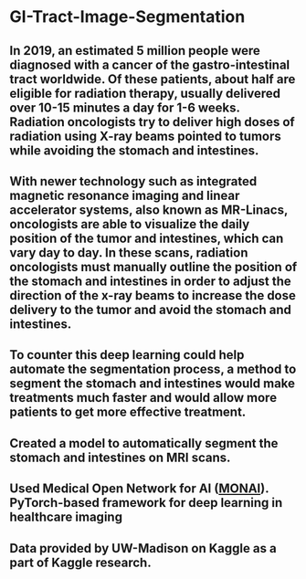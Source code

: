 # GI-Tract-Image-Segmentation

## In 2019, an estimated 5 million people were diagnosed with a cancer of the gastro-intestinal tract worldwide. Of these patients, about half are eligible for radiation therapy, usually delivered over 10-15 minutes a day for 1-6 weeks. Radiation oncologists try to deliver high doses of radiation using X-ray beams pointed to tumors while avoiding the stomach and intestines.
## With newer technology such as integrated magnetic resonance imaging and linear accelerator systems, also known as MR-Linacs, oncologists are able to visualize the daily position of the tumor and intestines, which can vary day to day. In these scans, radiation oncologists must manually outline the position of the stomach and intestines in order to adjust the direction of the x-ray beams to increase the dose delivery to the tumor and avoid the stomach and intestines. 
## To counter this deep learning could help automate the segmentation process, a method to segment the stomach and intestines would make treatments much faster and would allow more patients to get more effective treatment.

## Created a model to automatically segment the stomach and intestines on MRI scans.
## Used Medical Open Network for AI ([MONAI](https://monai.io/)). PyTorch-based framework for deep learning in healthcare imaging

## Data provided by UW-Madison on Kaggle as a part of Kaggle research.
